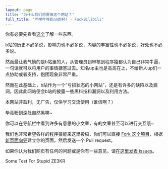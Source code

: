 ```yaml
---
layout: page
title: "为什么我们想要做这个网站？"
full_title: "哔哩哔哩乾nm的杯! - FuckBilibili"
---
```


你有必要先看看[这个](http://wiki.esu.im/%E5%BE%90%E9%80%B8)了解一些东西。

b站的历史不必多说，影响力也不必多说，内容的丰富性也不必多说，好处也不必多说。

然而最让我气愤的是b站里的人，从管理员到审核到程序猿都认为自己非常牛逼，一句话就可以将用户的事情搪塞过去。知名up主也是高高在上，不给新人up们一点协助或者支持，抱团现象非常严重。

然而在此基础上，b站作为一个“亏损状态的小网站”，还是有许多的缺陷以及漏洞，因此此网站便会b站的披露一些黑科技和漏洞以及利用方法。

本网站非盈利，无广告，仅供学习交流使用（谁信啊？）

毕竟粉到深处自然黑嘛~

你可以在导航栏中看到许多有意思的小文章，有的文章甚至可以进行交互哦~

我们也非常希望各样的程序猿能来这里投稿，你们可以直接 [Fork 这个项目](https://github.com/fuckbilibili/fuckbilibili.github.io/fork)，根据[新页面向导](https://github.com/fuckbilibili/fuckbilibili.github.io/tree/master/_example/guideline.md)建立你的页面，然后发送一个 Pull request。

如果你认为我们网页有任何的问题或是你有一些意见，请[在这里发表 issues](https://github.com/fuckbilibili/fuckbilibili.github.io/issues/new)。

Some Test For Stupid ZE3KR
